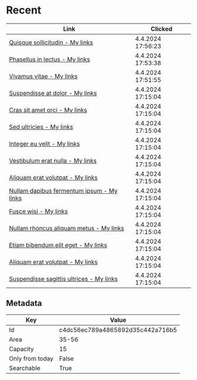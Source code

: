 # Recent

| Link | Clicked |
| - | - |
| [Quisque sollicitudin - My links](https://www.google.com/search?q=somequeryhere) | 4.4.2024 17:56:23 |
| [Phasellus in lectus - My links](https://www.google.com/search?q=somequeryhere) | 4.4.2024 17:53:38 |
| [Vivamus vitae - My links](https://www.google.com/search?q=somequeryhere) | 4.4.2024 17:51:55 |
| [Suspendisse at dolor - My links](https://www.google.com/search?q=somequeryhere) | 4.4.2024 17:15:04 |
| [Cras sit amet orci - My links](https://www.google.com/search?q=somequeryhere) | 4.4.2024 17:15:04 |
| [Sed ultricies - My links](https://www.google.com/search?q=somequeryhere) | 4.4.2024 17:15:04 |
| [Integer eu velit - My links](https://www.google.com/search?q=somequeryhere) | 4.4.2024 17:15:04 |
| [Vestibulum erat nulla - My links](https://www.google.com/search?q=somequeryhere) | 4.4.2024 17:15:04 |
| [Aliquam erat volutpat - My links](https://www.google.com/search?q=somequeryhere) | 4.4.2024 17:15:04 |
| [Nullam dapibus fermentum ipsum - My links](https://www.google.com/search?q=somequeryhere) | 4.4.2024 17:15:04 |
| [Fusce wisi - My links](https://www.google.com/search?q=somequeryhere) | 4.4.2024 17:15:04 |
| [Nullam rhoncus aliquam metus - My links](https://www.google.com/search?q=somequeryhere) | 4.4.2024 17:15:04 |
| [Etiam bibendum elit eget - My links](https://www.google.com/search?q=somequeryhere) | 4.4.2024 17:15:04 |
| [Aliquam erat volutpat - My links](https://www.google.com/search?q=somequeryhere) | 4.4.2024 17:15:04 |
| [Suspendisse sagittis ultrices - My links](https://www.google.com/search?q=somequeryhere) | 4.4.2024 17:15:04 |

## Metadata

| Key | Value |
| - | - |
| Id | c4dc56ec789a4865892d35c442a716b5 |
| Area | 35-56 |
| Capacity | 15 |
| Only from today | False |
| Searchable | True |
